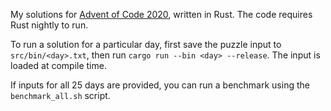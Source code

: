 My solutions for [Advent of Code 2020](https://adventofcode.com/2020), written in Rust. The code requires Rust nightly to run.

To run a solution for a particular day, first save the puzzle input to `src/bin/<day>.txt`, then run `cargo run --bin <day> --release`. The input is loaded at compile time.

If inputs for all 25 days are provided, you can run a benchmark using the `benchmark_all.sh` script.